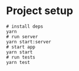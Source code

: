 # Project setup

```shell
# install deps
yarn
# run server
yarn start:server
# start app
yarn start
# run tests
yarn test
```
